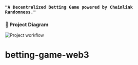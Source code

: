 ### ```"A Decentralized Betting Game powered by Chainlink Randomness."```

### 🔧 Project Diagram
![Project workflow](https://i.gyazo.com/0d76efbda6fce78509eabb1f68c928da.png)
# betting-game-web3

